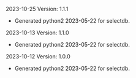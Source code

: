 2023-10-25 Version: 1.1.1
- Generated python2 2023-05-22 for selectdb.

2023-10-13 Version: 1.1.0
- Generated python2 2023-05-22 for selectdb.

2023-10-12 Version: 1.0.0
- Generated python2 2023-05-22 for selectdb.

